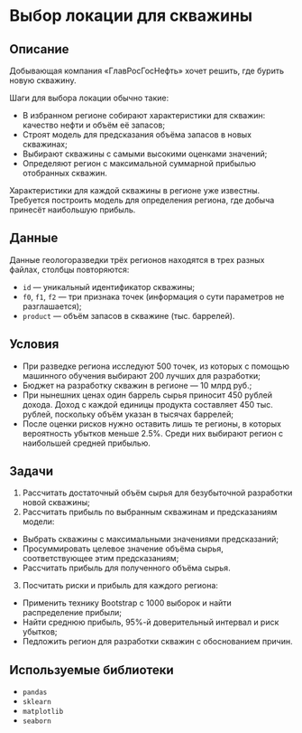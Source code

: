 # Выбор локации для скважины

## Описание
Добывающая компания «ГлавРосГосНефть» хочет решить, где бурить новую скважину.

Шаги для выбора локации обычно такие:
- В избранном регионе собирают характеристики для скважин: качество нефти и объём её запасов;
- Строят модель для предсказания объёма запасов в новых скважинах;
- Выбирают скважины с самыми высокими оценками значений;
- Определяют регион с максимальной суммарной прибылью отобранных скважин.

Характеристики для каждой скважины в регионе уже известны. Требуется построить модель для определения региона, где добыча принесёт наибольшую прибыль.

## Данные
Данные геологоразведки трёх регионов находятся в трех разных файлах, столбцы повторяются:
- `id` — уникальный идентификатор скважины;
- `f0`, `f1`, `f2` — три признака точек (информация о сути параметров не разглашается);
- `product` — объём запасов в скважине (тыс. баррелей).

## Условия
- При разведке региона исследуют 500 точек, из которых с помощью машинного обучения выбирают 200 лучших для разработки;
- Бюджет на разработку скважин в регионе — 10 млрд руб.;
- При нынешних ценах один баррель сырья приносит 450 рублей дохода. Доход с каждой единицы продукта составляет 450 тыс. рублей, поскольку объём указан в тысячах баррелей;
- После оценки рисков нужно оставить лишь те регионы, в которых вероятность убытков меньше 2.5%. Среди них выбирают регион с наибольшей средней прибылью.

## Задачи
1. Рассчитать достаточный объём сырья для безубыточной разработки новой скважины;
2. Рассчитать прибыль по выбранным скважинам и предсказаниям модели: 
- Выбрать скважины с максимальными значениями предсказаний;
- Просуммировать целевое значение объёма сырья, соответствующее этим предсказаниям;
- Рассчитать прибыль для полученного объёма сырья.
3. Посчитать риски и прибыль для каждого региона:
- Применить технику Bootstrap с 1000 выборок и найти распределение прибыли;
- Найти среднюю прибыль, 95%-й доверительный интервал и риск убытков;
- Педложить регион для разработки скважин с обоснованием причин.


## Используемые библиотеки
- `pandas`
- `sklearn`
- `matplotlib`
- `seaborn`

